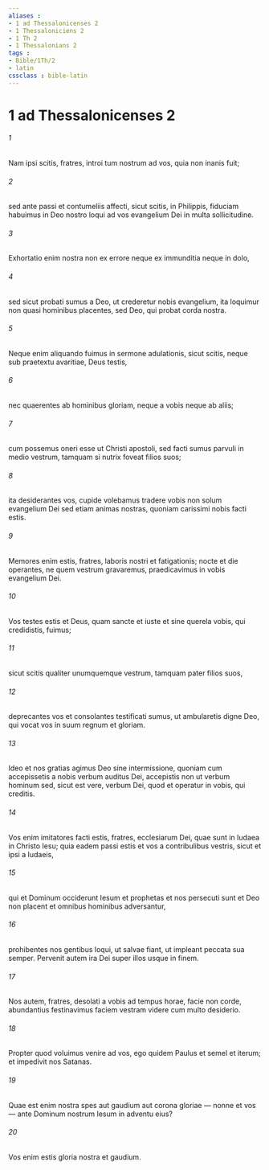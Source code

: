 ```yaml
---
aliases : 
- 1 ad Thessalonicenses 2
- 1 Thessaloniciens 2
- 1 Th 2
- 1 Thessalonians 2
tags : 
- Bible/1Th/2
- latin
cssclass : bible-latin
---
```


# 1 ad Thessalonicenses 2

###### 1
Nam ipsi scitis, fratres, introi tum nostrum ad vos, quia non inanis fuit; 
###### 2
sed ante passi et contumeliis affecti, sicut scitis, in Philippis, fiduciam habuimus in Deo nostro loqui ad vos evangelium Dei in multa sollicitudine. 
###### 3
Exhortatio enim nostra non ex errore neque ex immunditia neque in dolo, 
###### 4
sed sicut probati sumus a Deo, ut crederetur nobis evangelium, ita loquimur non quasi hominibus placentes, sed Deo, qui probat corda nostra. 
###### 5
Neque enim aliquando fuimus in sermone adulationis, sicut scitis, neque sub praetextu avaritiae, Deus testis, 
###### 6
nec quaerentes ab hominibus gloriam, neque a vobis neque ab aliis; 
###### 7
cum possemus oneri esse ut Christi apostoli, sed facti sumus parvuli in medio vestrum, tamquam si nutrix foveat filios suos; 
###### 8
ita desiderantes vos, cupide volebamus tradere vobis non solum evangelium Dei sed etiam animas nostras, quoniam carissimi nobis facti estis. 
###### 9
Memores enim estis, fratres, laboris nostri et fatigationis; nocte et die operantes, ne quem vestrum gravaremus, praedicavimus in vobis evangelium Dei. 
###### 10
Vos testes estis et Deus, quam sancte et iuste et sine querela vobis, qui credidistis, fuimus; 
###### 11
sicut scitis qualiter unumquemque vestrum, tamquam pater filios suos, 
###### 12
deprecantes vos et consolantes testificati sumus, ut ambularetis digne Deo, qui vocat vos in suum regnum et gloriam.
###### 13
Ideo et nos gratias agimus Deo sine intermissione, quoniam cum accepissetis a nobis verbum auditus Dei, accepistis non ut verbum hominum sed, sicut est vere, verbum Dei, quod et operatur in vobis, qui creditis. 
###### 14
Vos enim imitatores facti estis, fratres, ecclesiarum Dei, quae sunt in Iudaea in Christo Iesu; quia eadem passi estis et vos a contribulibus vestris, sicut et ipsi a Iudaeis, 
###### 15
qui et Dominum occiderunt Iesum et prophetas et nos persecuti sunt et Deo non placent et omnibus hominibus adversantur, 
###### 16
prohibentes nos gentibus loqui, ut salvae fiant, ut impleant peccata sua semper. Pervenit autem ira Dei super illos usque in finem.
###### 17
Nos autem, fratres, desolati a vobis ad tempus horae, facie non corde, abundantius festinavimus faciem vestram videre cum multo desiderio. 
###### 18
Propter quod voluimus venire ad vos, ego quidem Paulus et semel et iterum; et impedivit nos Satanas. 
###### 19
Quae est enim nostra spes aut gaudium aut corona gloriae — nonne et vos — ante Dominum nostrum Iesum in adventu eius? 
###### 20
Vos enim estis gloria nostra et gaudium.
